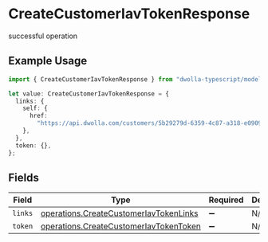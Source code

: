 # CreateCustomerIavTokenResponse

successful operation

## Example Usage

```typescript
import { CreateCustomerIavTokenResponse } from "dwolla-typescript/models/operations";

let value: CreateCustomerIavTokenResponse = {
  links: {
    self: {
      href:
        "https://api.dwolla.com/customers/5b29279d-6359-4c87-a318-e09095532733/iav-token",
    },
  },
  token: {},
};
```

## Fields

| Field                                                                                            | Type                                                                                             | Required                                                                                         | Description                                                                                      | Example                                                                                          |
| ------------------------------------------------------------------------------------------------ | ------------------------------------------------------------------------------------------------ | ------------------------------------------------------------------------------------------------ | ------------------------------------------------------------------------------------------------ | ------------------------------------------------------------------------------------------------ |
| `links`                                                                                          | [operations.CreateCustomerIavTokenLinks](../../models/operations/createcustomeriavtokenlinks.md) | :heavy_minus_sign:                                                                               | N/A                                                                                              |                                                                                                  |
| `token`                                                                                          | [operations.CreateCustomerIavTokenToken](../../models/operations/createcustomeriavtokentoken.md) | :heavy_minus_sign:                                                                               | N/A                                                                                              | 4adF858jPeQ9RnojMHdqSD2KwsvmhO7Ti7cI5woOiBGCpH5krY                                               |